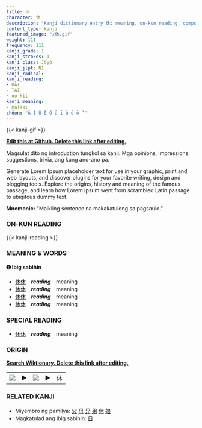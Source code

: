 ```yaml
---
title: 休
character: 休
description: "Kanji dictionary entry 休: meaning, on-kun reading, compounds, origin, related kanji"
content_type: kanji
featured_image: "/休.gif"
weight: 111
frequency: 111
kanji_grade: 1
kanji_strokes: 1
kanji_class: Jōyō
kanji_jlpt: N1
kanji_radical: 
kanji_reading: 
- DAI
- TAI
- oo-kii
kanji_meaning:
- malaki
chōon: "Ā Ī Ū Ē Ō ā ī ū ē ō ’"
---
```

[//]: # (Don't edit the line below. Kanji animated GIF code is automatically generated.)
{{< kanji-gif >}}

[//]: # (Edit below this line.)

**[Edit this at Github. Delete this link after editing.](https://github.com/tim0g/tim/tree/main/content/kanji/休/index.md)**

Magsulat dito ng introduction tungkol sa kanji. Mga opinions, impressions, suggestions, trivia, ang kung ano-ano pa.

Generate Lorem Ipsum placeholder text for use in your graphic, print and web layouts, and discover plugins for your favorite writing, design and blogging tools. Explore the origins, history and meaning of the famous passage, and learn how Lorem Ipsum went from scrambled Latin passage to ubiqitous dummy text.
 
**Mnemonic:** "Maikling sentence na makakatulong sa pagsaulo."

### ON-KUN READING

[//]: # (Don't edit the line below. ON-KUN READING code is automatically generated.)
{{< kanji-reading >}}

### MEANING & WORDS

#### ➊ **Ibig sabihin**
  - [休](../休)[休](../休)　***reading***　meaning
  - [休](../休)[休](../休)　***reading***　meaning
  - [休](../休)[休](../休)　***reading***　meaning
  - [休](../休)[休](../休)　***reading***　meaning

### SPECIAL READING
  - [休](../休)[休](../休)　***reading***　meaning

### ORIGIN

**[Search Wiktionary. Delete this link after editing.](https://wiktionary.org/wiki/休)**
<table class="kanji-table"><tr><td>
<img src="60px-休-bronze.svg.png">
</td><td>▶</td><td>
<img src="60px-休-oracle.svg.png">
</td><td>▶</td>
<td class="kanji-origin">休</td>
</tr></table>

### RELATED KANJI
- Miyembro ng pamilya: [父](../父) [母](../母) [兄](../兄) [弟](../弟) [休](../休) [娘](../娘)
- Magkatulad ang ibig sabihin: [日](../日)
